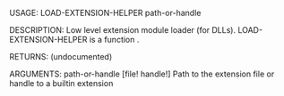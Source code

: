 USAGE:
     LOAD-EXTENSION-HELPER path-or-handle 

DESCRIPTION:
     Low level extension module loader (for DLLs).
     LOAD-EXTENSION-HELPER is a function .

RETURNS:
    (undocumented)

ARGUMENTS:
    path-or-handle [file! handle!]
        Path to the extension file or handle to a builtin extension
